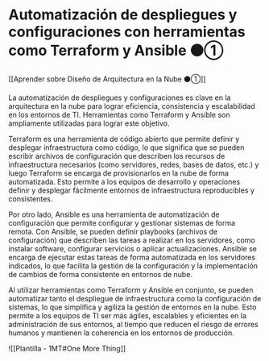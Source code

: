 # Automatización de despliegues y configuraciones con herramientas como Terraform y Ansible ⚫①

[[Aprender sobre Diseño de Arquitectura en la Nube ⚫①]]

La automatización de despliegues y configuraciones es clave en la arquitectura en la nube para lograr eficiencia, consistencia y escalabilidad en los entornos de TI. Herramientas como Terraform y Ansible son ampliamente utilizadas para lograr este objetivo.

Terraform es una herramienta de código abierto que permite definir y desplegar infraestructura como código, lo que significa que se pueden escribir archivos de configuración que describen los recursos de infraestructura necesarios (como servidores, redes, bases de datos, etc.) y luego Terraform se encarga de provisionarlos en la nube de forma automatizada. Esto permite a los equipos de desarrollo y operaciones definir y desplegar fácilmente entornos de infraestructura reproducibles y consistentes.

Por otro lado, Ansible es una herramienta de automatización de configuración que permite configurar y gestionar sistemas de forma remota. Con Ansible, se pueden definir playbooks (archivos de configuración) que describen las tareas a realizar en los servidores, como instalar software, configurar servicios o aplicar actualizaciones. Ansible se encarga de ejecutar estas tareas de forma automatizada en los servidores indicados, lo que facilita la gestión de la configuración y la implementación de cambios de forma consistente en entornos de nube.

Al utilizar herramientas como Terraform y Ansible en conjunto, se pueden automatizar tanto el despliegue de infraestructura como la configuración de sistemas, lo que simplifica y agiliza la gestión de entornos en la nube. Esto permite a los equipos de TI ser más ágiles, escalables y eficientes en la administración de sus entornos, al tiempo que reducen el riesgo de errores humanos y mantienen la coherencia en los entornos de producción.

![[Plantilla - 1MT#One More Thing]]
